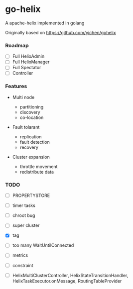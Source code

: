 # go-helix
A apache-helix implemented in golang

Originally based on https://github.com/yichen/gohelix

### Roadmap

- [ ] Full HelixAdmin
- [ ] Full HelixManager
- [ ] Full Spectator
- [ ] Controller

### Features

- Multi node
  - partitioning
  - discovery
  - co-location

- Fault tolarant
  - replication
  - fault detection
  - recovery

- Cluster expansion
  - throttle movement
  - redistribute data

### TODO

- [ ] PROPERTYSTORE
- [ ] timer tasks
- [ ] chroot bug
- [ ] super cluster
- [X] tag
- [ ] too many WaitUntilConnected
- [ ] metrics
- [ ] constraint
- [ ] HelixMultiClusterController, HelixStateTransitionHandler, HelixTaskExecutor.onMessage, RoutingTableProvider

